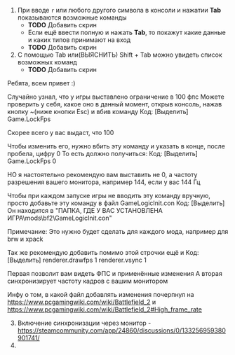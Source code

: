 1. При вводе `r` или любого другого символа в консоли и нажатии **Tab** показываются возможные команды
    - **TODO** Добавить скрин
    - Если ещё ввести полную и нажать **Tab**, то покажут какие данные и каких типов принимают на вход
    - **TODO** Добавить скрин
2. С помощью Tab или(ВЫЯСНИТЬ) Shift + Tab можно увидеть список возможных команд
    - **TODO** Добавить скрин





Ребята, всем привет :)

Случайно узнал, что у игры выставлено ограничение в 100 фпс
Можете проверить у себя, какое оно в данный момент, открыв консоль, нажав кнопку ~(ниже кнопки Esc) и вбив команду
Код: [Выделить]
Game.LockFps

Скорее всего у вас выдаст, что 100

Чтобы изменить его, нужно вбить эту команду и указать в конце, после пробела, цифру 0
То есть должно получиться:
Код: [Выделить]
Game.LockFps 0

НО я настоятельно рекомендую вам выставить не 0, а частоту разрешения вашего монитора, например 144, если у вас 144 Гц

Чтобы при каждом запуске игры не вводить эту команду вручную, просто добавьте эту команду в файл GameLogicInit.con
Код: [Выделить]
Он находится в "ПАПКА, ГДЕ У ВАС УСТАНОВЛЕНА ИГРА\mods\bf2\GameLogicInit.con"

Примечание:
Это нужно будет сделать для каждого мода, например для brw и xpack

Так же рекомендую добавить помимо этой строчки ещё и
Код: [Выделить]
renderer.drawfps 1
renderer.vsync 1

Первая позволит вам видеть ФПС и применённые изменения
А вторая синхронизирует частоту кадров с вашим монитором

Инфу о том, в какой файл добавлять изменения почерпнул на https://www.pcgamingwiki.com/wiki/Battlefield_2 и https://www.pcgamingwiki.com/wiki/Battlefield_2#High_frame_rate


3. Включение синхронизации через монитор - https://steamcommunity.com/app/24860/discussions/0/133256959380901741/
4. 
